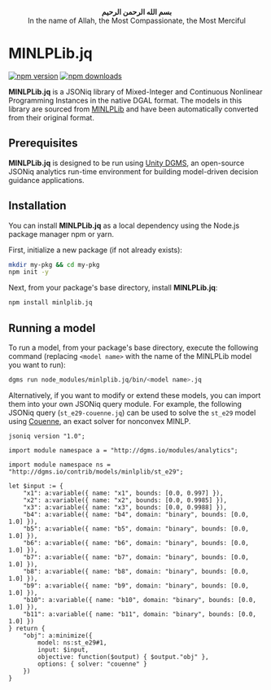 <div align="center"><b>&#1576;&#1587;&#1605; &#1575;&#1604;&#1604;&#1607; &#1575;&#1604;&#1585;&#1581;&#1605;&#1606; &#1575;&#1604;&#1585;&#1581;&#1610;&#1605;</b></div>
<div align="center">In the name of Allah, the Most Compassionate, the Most Merciful</div>

# MINLPLib.jq

[![npm version](https://badge.fury.io/js/minlplib.jq.svg)](https://www.npmjs.com/package/minlplib.jq)
[![npm downloads](https://img.shields.io/npm/dw/minlplib.jq.svg)](https://www.npmjs.com/package/minlplib.jq)

**MINLPLib.jq** is a JSONiq library of Mixed-Integer and Continuous Nonlinear Programming Instances in the native DGAL format. The models in this library are sourced from [MINLPLib](http://www.minlplib.org) and have been automatically converted from their original format.

## Prerequisites

**MINLPLib.jq** is designed to be run using [Unity DGMS](https://www.npmjs.com/package/dgms), an open-source JSONiq analytics run-time environment for building model-driven decision guidance applications.

## Installation

You can install **MINLPLib.jq** as a local dependency using the Node.js package manager npm or yarn.

First, initialize a new package (if not already exists):

```bash
mkdir my-pkg && cd my-pkg
npm init -y
```

Next, from your package's base directory, install **MINLPLib.jq**: 

```bash
npm install minlplib.jq
```

## Running a model

To run a model, from your package's base directory, execute the following command (replacing ``<model name>`` with the name of the MINLPLib model you want to run):

```bash
dgms run node_modules/minlplib.jq/bin/<model name>.jq
```

Alternatively, if you want to modify or extend these models, you can import them into your own JSONiq query module. For example, the following JSONiq query (``st_e29-couenne.jq``) can be used to solve the ``st_e29`` model using [Couenne](https://projects.coin-or.org/Couenne), an exact solver for nonconvex MINLP.

```xquery
jsoniq version "1.0";

import module namespace a = "http://dgms.io/modules/analytics";

import module namespace ns = "http://dgms.io/contrib/models/minlplib/st_e29";

let $input := {
    "x1": a:variable({ name: "x1", bounds: [0.0, 0.997] }),
    "x2": a:variable({ name: "x2", bounds: [0.0, 0.9985] }),
    "x3": a:variable({ name: "x3", bounds: [0.0, 0.9988] }),
    "b4": a:variable({ name: "b4", domain: "binary", bounds: [0.0, 1.0] }),
    "b5": a:variable({ name: "b5", domain: "binary", bounds: [0.0, 1.0] }),
    "b6": a:variable({ name: "b6", domain: "binary", bounds: [0.0, 1.0] }),
    "b7": a:variable({ name: "b7", domain: "binary", bounds: [0.0, 1.0] }),
    "b8": a:variable({ name: "b8", domain: "binary", bounds: [0.0, 1.0] }),
    "b9": a:variable({ name: "b9", domain: "binary", bounds: [0.0, 1.0] }),
    "b10": a:variable({ name: "b10", domain: "binary", bounds: [0.0, 1.0] }),
    "b11": a:variable({ name: "b11", domain: "binary", bounds: [0.0, 1.0] })
} return {
    "obj": a:minimize({
        model: ns:st_e29#1,
        input: $input,
        objective: function($output) { $output."obj" },
        options: { solver: "couenne" }
    })
}

```
